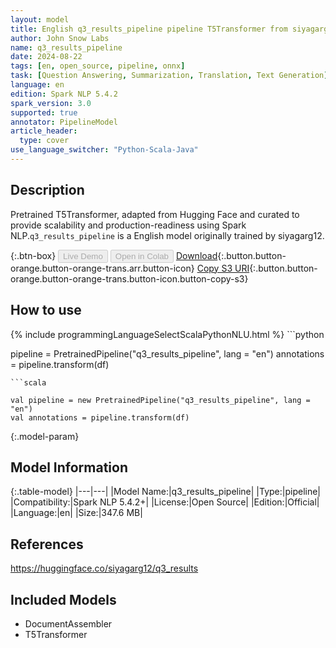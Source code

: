 ```yaml
---
layout: model
title: English q3_results_pipeline pipeline T5Transformer from siyagarg12
author: John Snow Labs
name: q3_results_pipeline
date: 2024-08-22
tags: [en, open_source, pipeline, onnx]
task: [Question Answering, Summarization, Translation, Text Generation]
language: en
edition: Spark NLP 5.4.2
spark_version: 3.0
supported: true
annotator: PipelineModel
article_header:
  type: cover
use_language_switcher: "Python-Scala-Java"
---
```


## Description

Pretrained T5Transformer, adapted from Hugging Face and curated to provide scalability and production-readiness using Spark NLP.`q3_results_pipeline` is a English model originally trained by siyagarg12.

{:.btn-box}
<button class="button button-orange" disabled>Live Demo</button>
<button class="button button-orange" disabled>Open in Colab</button>
[Download](https://s3.amazonaws.com/auxdata.johnsnowlabs.com/public/models/q3_results_pipeline_en_5.4.2_3.0_1724356862499.zip){:.button.button-orange.button-orange-trans.arr.button-icon}
[Copy S3 URI](s3://auxdata.johnsnowlabs.com/public/models/q3_results_pipeline_en_5.4.2_3.0_1724356862499.zip){:.button.button-orange.button-orange-trans.button-icon.button-copy-s3}

## How to use



<div class="tabs-box" markdown="1">
{% include programmingLanguageSelectScalaPythonNLU.html %}
```python

pipeline = PretrainedPipeline("q3_results_pipeline", lang = "en")
annotations =  pipeline.transform(df)   

```
```scala

val pipeline = new PretrainedPipeline("q3_results_pipeline", lang = "en")
val annotations = pipeline.transform(df)

```
</div>

{:.model-param}
## Model Information

{:.table-model}
|---|---|
|Model Name:|q3_results_pipeline|
|Type:|pipeline|
|Compatibility:|Spark NLP 5.4.2+|
|License:|Open Source|
|Edition:|Official|
|Language:|en|
|Size:|347.6 MB|

## References

https://huggingface.co/siyagarg12/q3_results

## Included Models

- DocumentAssembler
- T5Transformer